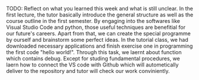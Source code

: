 TODO: Reflect on what you learned this week and what is still unclear.
In the first lecture, the tutor basically introduce the general structure as well as the course outline in the first semester. By engaging into the softwares like Visual Studio Code and python, those useful techniques are benefitial for our future's careers. Apart from that, we can create the special programme by ourself and brainstorm some perfect ideas. In the tutorial class, we had downloaded necessary applications and finish exercise one in programming the first code "hello world!".
Through this task, we laernt about function which contains debug. Except for studing fundamental procedures, we laern how to connect the VS code with Github which will autometically deliver to the repository and tutor will check our work conviniently. 

